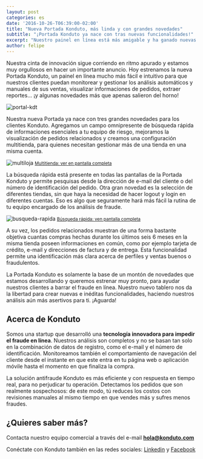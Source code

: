 ```yaml
---
layout: post
categories: es
date: '2016-10-26-T06:39:00-02:00'
title: "Nueva Portada Konduto, más linda y con grandes novedades"
subtitle: "¡Portada Konduto ya nace con tras nuevas funcionalidades!"
excerpt: "Nuestro painel en línea está más amigable y ha ganado nuevas funcionalidades"
author: felipe
---
```


Nuestra cinta de innovación sigue corriendo en ritmo apurado y estamos muy orgullosos en hacer un importante anuncio. Hoy estrenamos la nueva Portada Konduto, un painel en línea mucho más fácil e intuitivo para que nuestros clientes puedan monitorear y gestionar los análisis automáticos y manuales de sus ventas, visualizar informaciones de pedidos, extraer reportes… ¡y algunas novedades más que apenas salieron del horno! 

![portal-kdt](/images/161021-novo-portal.png)

Nuestra nueva Portada ya nace con tres grandes novedades para los clientes Konduto. Agregamos un campo omnipresente de búsqueda rápida de informaciones esenciales a tu equipo de riesgo, mejoramos la visualización de pedidos relacionados y creamos una configuración multitienda, para quienes necesitan gestionar más de una tienda en una misma cuenta. 

![multiloja](/images/161021-gif-multistore.gif)
<small>[Multitienda: ver en pantalla completa](https://s3.amazonaws.com/helpscout.net/docs/assets/56a8d4c7c697914361562d43/images/5806731ec697913f5c0b5ff2/file-E8grtNSIQZ.gif)</small>

La búsqueda rápida está presente en todas las pantallas de la Portada Konduto y permite pesquisas desde la dirección de e-mail del cliente o del número de identificación del pedido. Otra gran novedad es la selección de diferentes tiendas, sin que haya la necesidad de hacer logout y login en diferentes cuentas. Eso es algo que seguramente hará más fácil la rutina de tu equipo encargado de los análisis de fraude. 

![busqueda-rapida](/images/161021-gif-search.gif)
<small>[Búsqueda rápida: ven pantalla completa](https://s3.amazonaws.com/helpscout.net/docs/assets/56a8d4c7c697914361562d43/images/58066cb2903360268773ff36/file-HKfROPNacz.gif)</small>

A su vez, los pedidos relacionados muestran de una forma bastante objetiva cuantas compras hechas durante los últimos seis 6 meses en la misma tienda poseen informaciones en común, como por ejemplo tarjeta de crédito, e-mail y direcciones de factura y de entrega. Esta funcionalidad permite una identificación más clara acerca de perfiles y ventas buenos o fraudulentos. 

La Portada Konduto es solamente la base de un montón de novedades que estamos desarrollando y queremos estrenar muy pronto, para ayudar nuestros clientes a barrar el fraude en línea. Nuestro nuevo tablero nos da la libertad para crear nuevas e inéditas funcionalidades, haciendo nuestros análisis aún más asertivos para ti. ¡Aguarda! 

## Acerca de Konduto

Somos una startup que desarrolló una **tecnología innovadora para impedir el fraude en línea**. Nuestros análisis son completos y no se basan tan solo en la combinación de datos de registro, como el e-mail y el número de identificación. Monitoreamos también el comportamiento de navegación del cliente desde el instante en que este entra en tu página web o aplicación móvile hasta el momento en que finaliza la compra.

La solución antifraude Konduto es más eficiente y con respuesta en tiempo real, para no perjudicar tu operación. Detectamos los pedidos que son realmente sospechosos: de este modo, tú reduces los costos con revisiones manuales al mismo tiempo en que vendes más y sufres menos fraudes.

## ¿Quieres saber más?

Contacta nuestro equipo comercial a través del e-mail **hola@konduto.com**

Conéctate con Konduto también en las redes sociales: [Linkedin](https://www.linkedin.com/company/konduto) y [Facebook](https://www.facebook.com/konduto)  